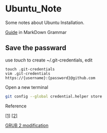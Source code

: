 # Ubuntu_Note
Some notes about Ubuntu Installation.

[Guide](https://coding.net/help/doc/project/markdown.html) in MarkDown Grammar

## Save the passward
use *touch* to create ~/.git-credentials, edit 

``` shell
touch .git-credentials
vim .git-credentials
https://{username}:{password}@github.com
```

Open a new terminal
``` bash
git config --global credential.helper store
```

Reference 

[[1]](https://www.cnblogs.com/wanqieddy/archive/2012/08/03/2621027.html)
[[2]](http://www.jianshu.com/p/f54053afecf2)

[GRUB 2 modification](http://blog.csdn.net/lu_embedded/article/details/44353499)

